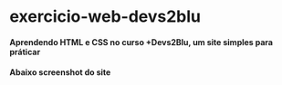 # exercicio-web-devs2blu

#### Aprendendo HTML e CSS no curso +Devs2Blu, um site simples para práticar
#### Abaixo screenshot do site
